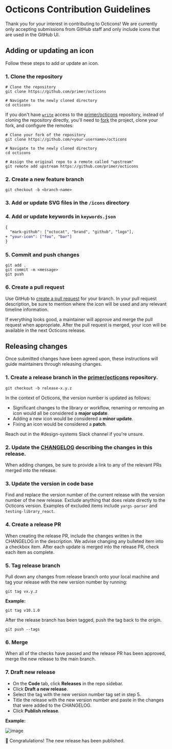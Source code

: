 # Octicons Contribution Guidelines

Thank you for your interest in contributing to Octicons! We are currently only accepting submissions from GitHub staff and only include icons that are used in the GitHub UI.

## Adding or updating an icon

Follow these steps to add or update an icon.

### 1. Clone the repository

```shell
# Clone the repository
git clone https://github.com/primer/octicons

# Navigate to the newly cloned directory
cd octicons
```

If you don't have [`write`](https://help.github.com/en/github/getting-started-with-github/access-permissions-on-github) access to the [primer/octicons](https://github.com/primer/octicons) repository, instead of cloning the repository directly, you'll need to [fork](http://help.github.com/fork-a-repo/) the project, clone your fork, and configure the remotes:

```shell
# Clone your fork of the repository
git clone https://github.com/<your-username>/octicons

# Navigate to the newly cloned directory
cd octicons

# Assign the original repo to a remote called "upstream"
git remote add upstream https://github.com/primer/octicons
```

### 2. Create a new feature branch

```shell
git checkout -b <branch-name>
```

### 3. Add or update SVG files in the `/icons` directory

### 4. Add or update keywords in `keywords.json`

```diff
{
  "mark-github": ["octocat", "brand", "github", "logo"],
+ "your-icon": ["foo", "bar"]
}
```

### 5. Commit and push changes

```shell
git add .
git commit -m <message>
git push
```

### 6. Create a pull request

Use GitHub to [create a pull request](https://help.github.com/en/desktop/contributing-to-projects/creating-a-pull-request) for your branch. In your pull request description, be sure to mention where the icon will be used and any relevant timeline information.

If everything looks good, a maintainer will approve and merge the pull request when appropriate. After the pull request is merged, your icon will be available in the next Octicons release.

## Releasing changes 

Once submitted changes have been agreed upon, these instructions will guide maintainers through releasing changes.

### 1. Create a release branch in the [primer/octicons](https://github.com/primer/octicons) repository.

```shell
git checkout -b release-x.y.z
```

In the context of Octicons, the version number is updated as follows:

- Significant changes to the library or workflow, renaming or removing an icon would all be considered a **major update**. 
- Adding a new icon would be considered a **minor update**.
- Fixing an icon would be considered a **patch**.

Reach out in the #design-systems Slack channel if you're unsure.

### 2. Update the [CHANGELOG](https://github.com/primer/octicons/blob/master/CHANGELOG.md) describing the changes in this release.

When adding changes, be sure to provide a link to any of the relevant PRs merged into the release. 

### 3. Update the version in code base

Find and replace the version number of the current release with the version number of the new release. Exclude anything that does relate directly to the Octicons version. Examples of excluded items include `yargs-parser` and `testing-library_react`.

### 4. Create a release PR

When creating the release PR, include the changes written in the CHANGELOG in the description. We advise changing any bulleted item into a checkbox item. After each update is merged into the release PR, check each item as complete.

### 5. Tag release branch

Pull down any changes from release branch onto your local machine and tag your release with the new version number by running:

```shell
git tag vx.y.z
```
**Example:**

```shell
git tag v10.1.0
```

After the release branch has been tagged, push the tag back to the origin.

```shell
git push --tags
```

### 6. Merge
When all of the checks have passed and the release PR has been approved, merge the new release to the main branch.

### 7. Draft new release
- On the **Code** tab, click **Releases** in the repo sidebar.
- Click **Draft a new release**.
- Select the tag with the new version number tag set in step 5.
- Title the release with the new version number and paste in the changes that were added to the CHANGELOG.
- Click **Publish release**.

**Example:**

![image](https://user-images.githubusercontent.com/10384315/91103190-c6171e80-e61f-11ea-8396-7138996cff30.png)


🎉 Congratulations! The new release has been published.



